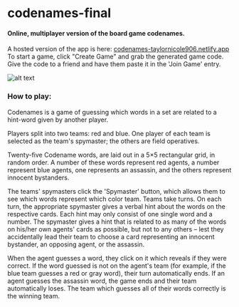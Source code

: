# codenames-final

#### Online, multiplayer version of the board game codenames.

A hosted version of the app is here: [codenames-taylornicole906.netlify.app](https://codenames-taylornicole906.netlify.app/)
To start a game, click "Create Game" and grab the generated game code. Give the code to a friend and have them paste it in the 'Join Game' entry. 


![alt text](https://github.com/taylornicole906/codenames-final/blob/main/1611075343_tmp_screenshot.jpg?raw=true)


### How to play:


Codenames is a game of guessing which words in a set are related to a hint-word given by another player. 

Players split into two teams: red and blue. One player of each team is selected as the team's spymaster; the others are field operatives.

Twenty-five Codename words, are laid out in a 5×5 rectangular grid, in random order. A number of these words represent red agents, a number represent blue agents, one represents an assassin, and the others represent innocent bystanders.

The teams' spymasters click the 'Spymaster' button, which allows them to see which words represent which color team. Teams take turns. On each turn, the appropriate spymaster gives a verbal hint about the words on the respective cards. Each hint may only consist of one single word and a number. The spymaster gives a hint that is related to as many of the words on his/her own agents' cards as possible, but not to any others – lest they accidentally lead their team to choose a card representing an innocent bystander, an opposing agent, or the assassin.

When the agent guesses a word, they click on it which reveals if they were correct. If the word guessed is not on the agent's team (for example, if the blue team guesses a red or gray word), their turn automatically ends. If an agent guesses the assassin word, the game ends and their team automatically loses. The team which guesses all of their words correctly is the winning team.  
